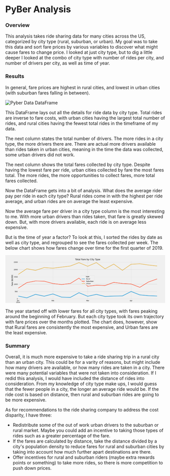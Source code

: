 # PyBer Analysis
### Overview
This analysis takes ride sharing data for many cities across the US, categorized by city type (rural, suburban, or urban). My goal was to take this data and sort fare prices by various variables to discover what might cause fares to change price. I looked at just city type, but to dig a little deeper I looked at the combo of city type with number of rides per city, and number of drivers per city, as well as time of year.

### Results
In general, fare prices are highest in rural cities, and lowest in urban cities (with suburban fares falling in between). 

![Pyber Data DataFrame](https://github.com/caseykotowski/PyBer_Analysis/commit/c1d19349a881f39c049228b44001198c0028fd60)

This DataFrame lays out all the details for ride data by city type. Total rides are inverse to fare costs, with urban cities having the largest total number of rides, and rural cities having the fewest total rides in the timeframe of my data. 

The next column states the total number of drivers. The more rides in a city type, the more drivers there are. There are actual more drivers available than rides taken in urban cities, meaning in the time the data was collected, some urban drivers did not work. 

The next column shows the total fares collected by city type. Despite having the lowest fare per ride, urban cities collected by fare the most fares total. The more rides, the more opportunities to collect fares, more total fares collected. 

Now the DataFrame gets into a bit of analysis. What does the average rider pay per ride in each city type? Rural rides come in with the highest per ride average, and urban rides are on average the least expensive. 

Now the average fare per driver in a city type column is the most interesting to me. With more urban drivers than rides taken, that fare is greatly skewed down. But, with more drivers available, each ride is on average less expensive. 

But is the time of year a factor? To look at this, I sorted the rides by date as well as city type, and regrouped to see the fares collected per week. The below chart shows how fares change over time for the first quarter of 2019. 

![PyBer Fare Summary](https://github.com/caseykotowski/PyBer_Analysis/blob/473e5acc06b328092272e263d52b9ce0b436c1c9/analysis/PyBer_fare_summary.png)

The year started off with lower fares for all city types, with fares peaking around the beginning of February. But each city type took its own trajectory with fare prices over the months plotted. The chart does, however, show that Rural fares are consistently the most expensive, and Urban fares are the least expensive. 

### Summary
Overall, it is much more expensive to take a ride sharing trip in a rural city than an urban city. This could be for a varity of reasons, but might include how many drivers are available, or how many rides are taken in a city. There were many potential variables that were not taken into consideration. If I redid this analysis, I would have included the distance of rides into consideration. From my knowledge of city type make ups, I would guess that the fewer people in a city, the longer an average ride would be. If the ride cost is based on distance, then rural and suburban rides are going to be more expensive.

As for recommendations to the ride sharing company to address the cost disparity, I have three:
* Redistribute some of the out of work urban drivers to the suburban or rural market. Maybe you could add an incentive to taking those types of rides such as a greater percentage of the fare. 
* If the fares are calculated by distance, take the distance divided by a city's population density to reduce fares for rural and suburban cities by taking into account how much further apart destinations are there.
* Offer incentives for rural and suburban riders (maybe extra rewards points or something) to take more rides, so there is more competition to push down prices. 
